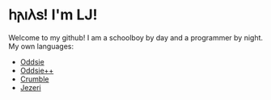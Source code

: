 # 𐌷𐌰𐌹𐌻𐍃! I'm LJ!
Welcome to my github! I am a schoolboy by day and a programmer by night.
My own languages:
* [Oddsie](https://github.com/Oddsie/Oddsie)
* [Oddsie++](https://github.com/Oddsie/OddsiePlusPLus)
* [Crumble](https://github.com/Gweronx/Crumble)
* [Jezeri](https://github.com/Gweronx/Jezeri)
